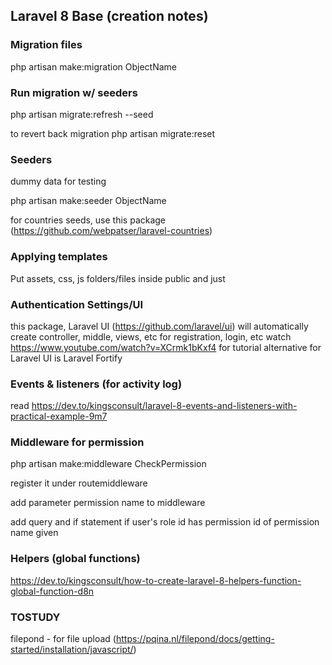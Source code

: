 ## Laravel 8 Base (creation notes)

### Migration files
php artisan make:migration ObjectName

### Run migration w/ seeders
php artisan migrate:refresh --seed

to revert back migration
php artisan migrate:reset 

### Seeders
dummy data for testing

php artisan make:seeder ObjectName

for countries seeds, use this package (https://github.com/webpatser/laravel-countries)

### Applying templates
Put assets, css, js folders/files inside public and just 

### Authentication Settings/UI

this package, Laravel UI (https://github.com/laravel/ui) will automatically create controller, middle, views, etc for registration, login, etc
watch https://www.youtube.com/watch?v=XCrmk1bKxf4 for tutorial
alternative for Laravel UI is Laravel Fortify

### Events & listeners (for activity log)

read https://dev.to/kingsconsult/laravel-8-events-and-listeners-with-practical-example-9m7

### Middleware for permission

php artisan make:middleware CheckPermission

register it under routemiddleware

add parameter permission name to middleware

add query and if statement if user's role id has permission id of permission name given 

### Helpers (global functions)

https://dev.to/kingsconsult/how-to-create-laravel-8-helpers-function-global-function-d8n

### TOSTUDY
filepond - for file upload (https://pqina.nl/filepond/docs/getting-started/installation/javascript/)
